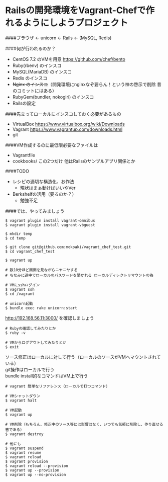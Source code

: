 # Railsの開発環境をVagrant-Chefで作れるようにしようプロジェクト

####ブラウザ ← unicorn ← Rails ← (MySQL, Redis)

####何が行われるのか？
- CentOS 7.2 のVMを用意 https://github.com/chef/bento
- Ruby(rbenv) のインスコ
- MySQL(MariaDB) のインスコ
- Redis のインスコ
- ~~Nginx のインスコ~~（開発環境にnginxなぞ要らん！という神の啓示で削除 昔のコミットにはある）
- RubyGem(bundler, nokogiri) のインスコ
- Railsの設定

####先立ってローカルにインスコしておく必要があるもの
- VirtualBox https://www.virtualbox.org/wiki/Downloads
- Vagrant https://www.vagrantup.com/downloads.html
- git

####VM作成するのに最低限必要なファイルは
- Vagrantfile
- cookbooks/
この2つだけ 他はRailsのサンプルアプリ関係とか

####TODO
- レシピの適切な構造化、お作法
  - 現状はまぁ動けばいいやVer
- Berkshelfの活用（要るのか？）
  - 勉強不足

####では、やってみましょう
```
$ vagrant plugin install vagrant-omnibus
$ vagrant plugin install vagrant-vbguest

$ mkdir temp
$ cd temp

$ git clone git@github.com:mokoaki/vagrant_chef_test.git
$ cd vagrant_chef_test

$ vagrant up

# 数10分ほど画面を見ながらニヤニヤする
# ちなみに途中でローカルのパスワードを聞かれる ローカルディレクトリマウントの為

# VMにsshログイン
$ vagrant ssh
$ cd /vagrant

# unicorn起動
$ bundle exec rake unicorn:start
```

http://192.168.56.11:3000/ を確認しましょう  

```
# Rubyの確認してみたりとか
$ ruby -v

# VMからログアウトしてみたりとか
$ exit
```

ソース修正はローカルに対して行う（ローカルのソースがVMへマウントされている）  
git操作はローカルで行う  
bundle install的なコマンドはVM上で行う  

```
# vagrant 簡単なリファレンス（ローカルで打つコマンド）

# VMシャットダウン
$ vagrant halt

# VM起動
$ vagrant up

# VM削除（もちろん、修正中のソース等には影響はなく、いつでも気軽に削除し、作り直せる筈である）
$ vagrant destroy

# 他にも
$ vagrant suspend
$ vagrant resume
$ vagrant reload
$ vagrant provision
$ vagrant reload --provision
$ vagrant up --provision
$ vagrant up --no-provision
```
